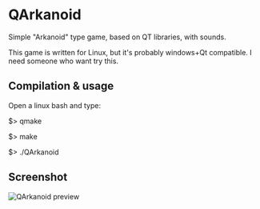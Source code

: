 # QArkanoid
Simple "Arkanoid" type game, based on QT libraries, with sounds.

This game is written for Linux, but it's probably windows+Qt compatible. I need someone who want try this.


## Compilation & usage

Open a linux bash and type:

$> qmake

$> make

$> ./QArkanoid

## Screenshot
![QArkanoid preview](https://github.com/felmur/QArkanoid/screenshot.png)
